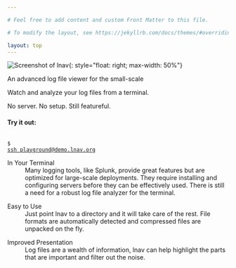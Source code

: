 ```yaml
---

# Feel free to add content and custom Front Matter to this file.

# To modify the layout, see https://jekyllrb.com/docs/themes/#overriding-theme-defaults

layout: top
---
```


![Screenshot of lnav](/assets/images/lnav-front-page.png){:
style="float: right; max-width: 50%"}

<div id="top-description">
An advanced log file viewer for the small-scale
</div>

<div id="intro">
<p>Watch and analyze your log files from a terminal.</p>

<p>No server. No setup. Still featureful.</p>

<div id="playground-box">
<h4>Try it out:</h4>

<code>
<span class="prompt">$</span>
<a href="ssh://playground@demo.lnav.org">ssh playground@demo.lnav.org</a>
</code>
</div>
</div>

<div class="dlrow">
<dl>
<dt>In Your Terminal</dt>
<dd>
Many logging tools, like Splunk, provide great features but are optimized for
large-scale deployments.  They require installing and configuring servers
before they can be effectively used.  There is still a need for a robust log
file analyzer for the terminal.
</dd>
</dl>

<dl>
<dt>Easy to Use</dt>
<dd>
Just point lnav to a directory and it will take care of the rest.  File formats
are automatically detected and compressed files are unpacked on the fly.
</dd>
</dl>

<dl>
<dt>Improved Presentation</dt>
<dd>
Log files are a wealth of information, lnav can help highlight the parts that
are important and filter out the noise.
</dd>
</dl>
</div>

